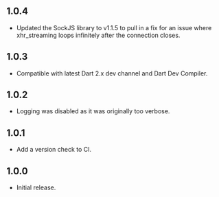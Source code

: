 ## 1.0.4

- Updated the SockJS library to v1.1.5 to pull in a fix for an issue
  where xhr_streaming loops infinitely after the connection closes. 

## 1.0.3

- Compatible with latest Dart 2.x dev channel and Dart Dev Compiler.

## 1.0.2

- Logging was disabled as it was originally too verbose.

## 1.0.1

- Add a version check to CI.

## 1.0.0

- Initial release.
